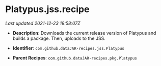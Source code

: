 # Platypus.jss.recipe

_Last updated 2021-12-23 19:58:07Z_

- **Description**: Downloads the current release version of Platypus and builds a package. Then, uploads to the JSS.

- **Identifier**: `com.github.dataJAR-recipes.jss.Platypus`

- **Parent Recipes**: `com.github.dataJAR-recipes.pkg.Platypus`